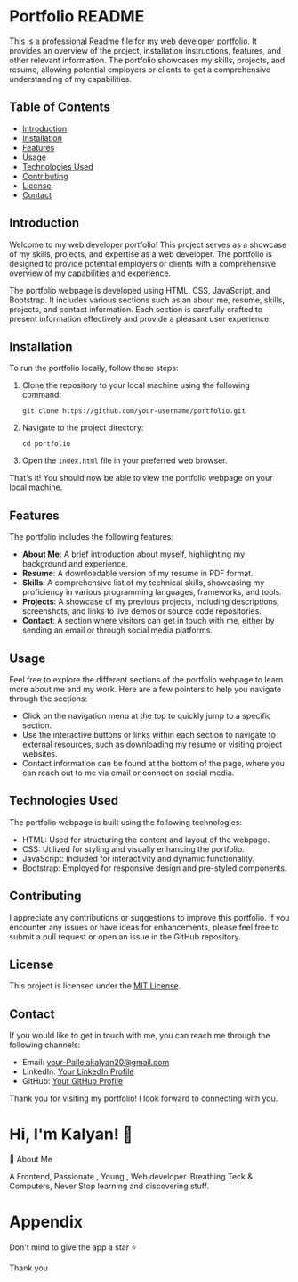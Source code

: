 
# Portfolio README

This is a professional Readme file for my web developer portfolio. It provides an overview of the project, installation instructions, features, and other relevant information. The portfolio showcases my skills, projects, and resume, allowing potential employers or clients to get a comprehensive understanding of my capabilities.

## Table of Contents

- [Introduction](#introduction)
- [Installation](#installation)
- [Features](#features)
- [Usage](#usage)
- [Technologies Used](#technologies-used)
- [Contributing](#contributing)
- [License](#license)
- [Contact](#contact)

## Introduction

Welcome to my web developer portfolio! This project serves as a showcase of my skills, projects, and expertise as a web developer. The portfolio is designed to provide potential employers or clients with a comprehensive overview of my capabilities and experience.

The portfolio webpage is developed using HTML, CSS, JavaScript, and Bootstrap. It includes various sections such as an about me, resume, skills, projects, and contact information. Each section is carefully crafted to present information effectively and provide a pleasant user experience.

## Installation

To run the portfolio locally, follow these steps:

1. Clone the repository to your local machine using the following command:

   ```shell
   git clone https://github.com/your-username/portfolio.git
   ```

2. Navigate to the project directory:

   ```shell
   cd portfolio
   ```

3. Open the `index.html` file in your preferred web browser.

That's it! You should now be able to view the portfolio webpage on your local machine.

## Features

The portfolio includes the following features:

- **About Me**: A brief introduction about myself, highlighting my background and experience.
- **Resume**: A downloadable version of my resume in PDF format.
- **Skills**: A comprehensive list of my technical skills, showcasing my proficiency in various programming languages, frameworks, and tools.
- **Projects**: A showcase of my previous projects, including descriptions, screenshots, and links to live demos or source code repositories.
- **Contact**: A section where visitors can get in touch with me, either by sending an email or through social media platforms.

## Usage

Feel free to explore the different sections of the portfolio webpage to learn more about me and my work. Here are a few pointers to help you navigate through the sections:

- Click on the navigation menu at the top to quickly jump to a specific section.
- Use the interactive buttons or links within each section to navigate to external resources, such as downloading my resume or visiting project websites.
- Contact information can be found at the bottom of the page, where you can reach out to me via email or connect on social media.

## Technologies Used

The portfolio webpage is built using the following technologies:

- HTML: Used for structuring the content and layout of the webpage.
- CSS: Utilized for styling and visually enhancing the portfolio.
- JavaScript: Included for interactivity and dynamic functionality.
- Bootstrap: Employed for responsive design and pre-styled components.

## Contributing

I appreciate any contributions or suggestions to improve this portfolio. If you encounter any issues or have ideas for enhancements, please feel free to submit a pull request or open an issue in the GitHub repository.

## License

This project is licensed under the [MIT License](LICENSE).

## Contact

If you would like to get in touch with me, you can reach me through the following channels:

- Email: your-Pallelakalyan20@gmail.com
- LinkedIn: [Your LinkedIn Profile](https://www.linkedin.com/in/kalyan-pallela-739013234)
- GitHub: [Your GitHub Profile](https://github.com/PallelaKalyan)

Thank you for visiting my portfolio! I look forward to connecting with you.
# Hi, I'm Kalyan! 👋
🚀 About Me

A Frontend, Passionate , Young , Web developer. Breathing Teck & Computers, Never Stop learning and discovering stuff.

# Appendix
Don't mind to give the app a star ⭐ 

Thank you
